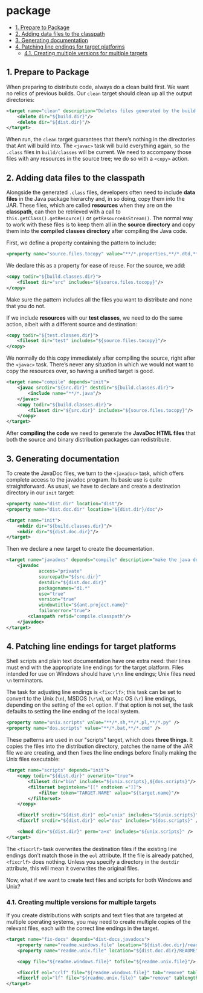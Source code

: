 # package

<!-- TOC -->

- [1. Prepare to Package](#1-prepare-to-package)
- [2. Adding data files to the classpath](#2-adding-data-files-to-the-classpath)
- [3. Generating documentation](#3-generating-documentation)
- [4. Patching line endings for target platforms](#4-patching-line-endings-for-target-platforms)
  - [4.1. Creating multiple versions for multiple targets](#41-creating-multiple-versions-for-multiple-targets)

<!-- /TOC -->

## 1. Prepare to Package

When preparing to distribute code, always do a clean build first. We want no relics of previous builds. Our `clean` target should clean up all the output directories:

```xml
<target name="clean" description="Deletes files generated by the build.">
    <delete dir="${build.dir}"/>
    <delete dir="${dist.dir}"/>
</target>
```

When run, the `clean` target guarantees that there’s nothing in the directories that Ant will build into. The `<javac>` task will build everything again, so the `.class` files in `build/classes` will be current. We need to accompany those files with any resources in the source tree; we do so with a `<copy>` action.

## 2. Adding data files to the classpath

Alongside the generated `.class` files, developers often need to include **data files** in the Java package hierarchy and, in so doing, copy them into the JAR. These files, which are called **resources** when they are on the **classpath**, can then be retrieved with a call to `this.getClass().getResource()` or `getResourceAsStream()`. The normal way to work with these files is to keep them all in the **source directory** and copy them into the **compiled classes directory** after compiling the Java code. 

First, we define a property containing the pattern to include:

```xml
<property name="source.files.tocopy" value="**/*.properties,**/*.dtd,**/*.xml,**/*.xsd,**/*.jpg"/>
```

We declare this as a property for ease of reuse. For the source, we add:

```xml
<copy todir="${build.classes.dir}">
    <fileset dir="src" includes="${source.files.tocopy}"/>
</copy>
```

Make sure the pattern includes all the files you want to distribute and none that you do not.

If we include **resources** with our **test classes**, we need to do the same action, albeit with a different source and destination:

```xml
<copy todir="${test.classes.dir}">
    <fileset dir="test" includes="${source.files.tocopy}"/>
</copy>
```

We normally do this copy immediately after compiling the source, right after the `<javac>` task. There’s never any situation in which we would not want to copy the resources over, so having a unified target is good.

```xml
<target name="compile" depends="init">
    <javac srcdir="${src.dir}" destdir="${build.classes.dir}">
        <include name="**/*.java"/>
    </javac>
    <copy todir="${build.classes.dir}">
        <fileset dir="${src.dir}" includes="${source.files.tocopy}"/>
    </copy>
</target>
```

After **compiling the code** we need to generate the **JavaDoc HTML files** that both the source and binary distribution packages can redistribute.

## 3. Generating documentation

To create the JavaDoc files, we turn to the `<javadoc>` task, which offers complete access to the javadoc program. Its basic use is quite straightforward. As usual, we have to declare and create a destination directory in our `init` target:

```xml
<property name="dist.dir" location="dist"/>
<property name="dist.doc.dir" location="${dist.dir}/doc"/>

<target name="init">
    <mkdir dir="${build.classes.dir}"/>
    <mkdir dir="${dist.doc.dir}"/>
</target>
```

Then we declare a new target to create the documentation.

```xml
<target name="javadocs" depends="compile" description="make the java docs" >
    <javadoc
            access="private"
            sourcepath="${src.dir}"
            destdir="${dist.doc.dir}"
            packagenames="d1.*"
            use="true"
            version="true"
            windowtitle="${ant.project.name}"
            failonerror="true">
        <classpath refid="compile.classpath"/>
    </javadoc>
</target>
```

## 4. Patching line endings for target platforms

Shell scripts and plain text documentation have one extra need: their lines must end with the appropriate line endings for the target platform. Files intended for use on Windows should have `\r\n` line endings; Unix files need `\n` terminators.

The task for adjusting line endings is `<fixcrlf>`; this task can be set to convert to the Unix (`\n`), MSDOS (`\r\n`), or Mac OS (`\r`) line endings, depending on the setting of the `eol` option. If that option is not set, the task defaults to setting the line ending of the local system.

```xml
<property name="unix.scripts" value="**/*.sh,**/*.pl,**/*.py" />
<property name="dos.scripts" value="**/*.bat,**/*.cmd" />
```

These patterns are used in our "scripts" target, which does **three things**. It copies the files into the distribution directory, patches the name of the JAR file we are creating, and then fixes the line endings before finally making the Unix files executable:

```xml
<target name="scripts" depends="init">
    <copy todir="${dist.dir}" overwrite="true">
        <fileset dir="bin" includes="${unix.scripts},${dos.scripts}"/>
        <filterset begintoken="[[" endtoken ="]]">
            <filter token="TARGET.NAME" value="${target.name}"/>
        </filterset>
    </copy>

    <fixcrlf srcdir="${dist.dir}" eol="unix" includes="${unix.scripts}" />
    <fixcrlf srcdir="${dist.dir}" eol="dos" includes="${dos.scripts}" />

    <chmod dir="${dist.dir}" perm="a+x" includes="${unix.scripts}" />
</target>
```

The `<fixcrlf>` task overwrites the destination files if the existing line endings don’t match those in the `eol` attribute. If the file is already patched, `<fixcrlf>` does
nothing. Unless you specify a directory in the `destdir` attribute, this will mean it overwrites the original files.

Now, what if we want to create text files and scripts for both Windows and Unix?

### 4.1. Creating multiple versions for multiple targets

If you create distributions with scripts and text files that are targeted at multiple operating systems, you may need to create multiple copies of the relevant files, each with the correct line endings in the target.

```xml
<target name="fix-docs" depends="dist-docs,javadocs">
    <property name="readme.windows.file" location="${dist.doc.dir}/readme.txt" />
    <property name="readme.unix.file" location="${dist.doc.dir}/README" />

    <copy file="${readme.windows.file}" tofile="${readme.unix.file}"/>

    <fixcrlf eol="crlf" file="${readme.windows.file}" tab="remove" tablength="4" />
    <fixcrlf eol="lf" file="${readme.unix.file}" tab="remove" tablength="2" />
</target>
```






